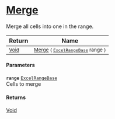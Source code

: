 # [Merge](./ExcelHelper-100664097.md)

Merge all cells into one in the range.

| Return | Name | 
| --- | --- | 
| <sub>[Void](https://docs.microsoft.com/en-us/dotnet/api/System.Void)</sub>| <sub>[Merge](./ExcelHelper-100664097.md) ( [`ExcelRangeBase`](./ExcelHelper-100664097.md) range )</sub>| <br>


#### Parameters
**`range`**  [`ExcelRangeBase`](./ExcelHelper-100664097.md)<br>Cells to merge
#### Returns
[Void](https://docs.microsoft.com/en-us/dotnet/api/System.Void)<br>
